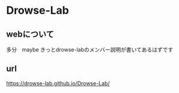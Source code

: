 # Drowse-Lab
## webについて
多分　maybe きっとdrowse-labのメンバー説明が書いてあるはずです
## url
https://drowse-lab.github.io/Drowse-Lab/

